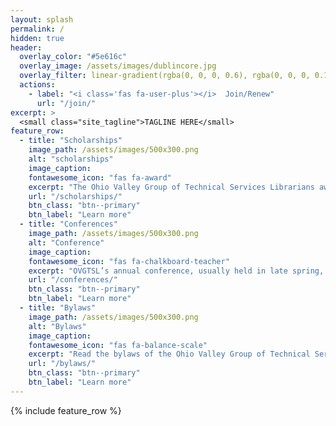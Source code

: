 ```yaml
---
layout: splash
permalink: /
hidden: true
header:
  overlay_color: "#5e616c"
  overlay_image: /assets/images/dublincore.jpg
  overlay_filter: linear-gradient(rgba(0, 0, 0, 0.6), rgba(0, 0, 0, 0.1))
  actions:
    - label: "<i class='fas fa-user-plus'></i>  Join/Renew"
      url: "/join/"
excerpt: >
  <small class="site_tagline">TAGLINE HERE</small>
feature_row:
  - title: "Scholarships"
    image_path: /assets/images/500x300.png
    alt: "scholarships"
    image_caption:
    fontawesome_icon: "fas fa-award"
    excerpt: "The Ohio Valley Group of Technical Services Librarians awards three scholarships every year to attend the organization’s annual conference."
    url: "/scholarships/"
    btn_class: "btn--primary"
    btn_label: "Learn more"
  - title: "Conferences"
    image_path: /assets/images/500x300.png
    alt: "Conference"
    image_caption:
    fontawesome_icon: "fas fa-chalkboard-teacher"
    excerpt: "OVGTSL’s annual conference, usually held in late spring, rotates among Indiana, Ohio and Kentucky on a regular basis."
    url: "/conferences/"
    btn_class: "btn--primary"
    btn_label: "Learn more"
  - title: "Bylaws"
    image_path: /assets/images/500x300.png
    alt: "Bylaws"
    image_caption:
    fontawesome_icon: "fas fa-balance-scale"
    excerpt: "Read the bylaws of the Ohio Valley Group of Technical Services Librarians."
    url: "/bylaws/"
    btn_class: "btn--primary"
    btn_label: "Learn more"      
---
```


{% include feature_row %}
